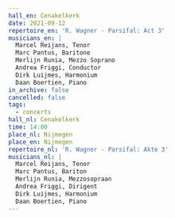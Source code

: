 ```yaml
---
hall_en: Cenakelkerk
date: 2021-09-12
repertoire_en: 'R. Wagner - Parsifal: Act 3'
musicians_en: |
  Marcel Reijans, Tenor
  Marc Pantus, Baritone
  Merlijn Runia, Mezzo Soprano
  Andrea Friggi, Conductor
  Dirk Luijmes, Harmonium
  Daan Boertien, Piano
in_archive: false
cancelled: false
tags:
  - concerts
hall_nl: Cenakelkerk
time: 14:00
place_nl: Nijmegen
place_en: Nijmegen
repertoire_nl: 'R. Wagner - Parsifal: Akte 3'
musicians_nl: |
  Marcel Reijans, Tenor
  Marc Pantus, Bariton
  Merlijn Runia, Mezzosopraan
  Andrea Friggi, Dirigent
  Dirk Luijmes, Harmonium
  Daan Boertien, Piano
---
```

